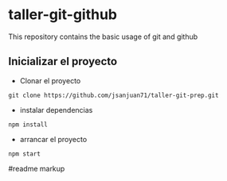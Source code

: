 # taller-git-github
This repository contains the basic usage of git and github

## Inicializar el proyecto

- Clonar el proyecto
```
git clone https://github.com/jsanjuan71/taller-git-prep.git
```
- instalar dependencias
```
npm install
```
- arrancar el proyecto
```
npm start
```

#readme markup